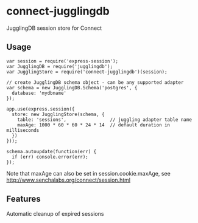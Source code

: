 connect-jugglingdb
==================

JugglingDB session store for Connect

Usage
-----

```
var session = require('express-session');
var JugglingDB = require('jugglingdb');
var JugglingStore = require('connect-jugglingdb')(session);

// create JugglingDB schema object - can be any supported adapter
var schema = new JugglingDB.Schema('postgres', {
  database: 'mydbname'
});

app.use(express.session({
  store: new JugglingStore(schema, {
    table: 'sessions',                // juggling adapter table name
    maxAge: 1000 * 60 * 60 * 24 * 14  // default duration in milliseconds
  })
}));

schema.autoupdate(function(err) {
  if (err) console.error(err);
});
```

Note that maxAge can also be set in session.cookie.maxAge, see
http://www.senchalabs.org/connect/session.html

Features
--------

Automatic cleanup of expired sessions

